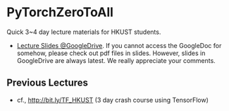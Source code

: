 # PyTorchZeroToAll
Quick 3~4 day lecture materials for HKUST students.

* [Lecture Slides @GoogleDrive](http://bit.ly/PyTorchZeroAll).
If you cannot access the GoogleDoc for somehow, please check out pdf files in slides. However, slides in GoogleDrive are always latest. We really appreciate your comments.

## Previous Lectures 
* cf., http://bit.ly/TF_HKUST (3 day crash course using TensorFlow)
